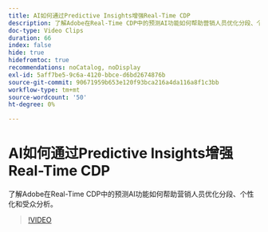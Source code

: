 ```yaml
---
title: AI如何通过Predictive Insights增强Real-Time CDP
description: 了解Adobe在Real-Time CDP中的预测AI功能如何帮助营销人员优化分段、个性化和受众分析。
doc-type: Video Clips
duration: 66
index: false
hide: true
hidefromtoc: true
recommendations: noCatalog, noDisplay
exl-id: 5aff7be5-9c6a-4120-bbce-d6bd2674876b
source-git-commit: 90671959b653e120f93bca216a4da116a8f1c3bb
workflow-type: tm+mt
source-wordcount: '50'
ht-degree: 0%

---
```


# AI如何通过Predictive Insights增强Real-Time CDP

了解Adobe在Real-Time CDP中的预测AI功能如何帮助营销人员优化分段、个性化和受众分析。

<!-- 85_OS512_3442427_65_how-ai-enhances-realtime-cdp-with-predictive-insights -->
>[!VIDEO](https://video.tv.adobe.com/v/3458200/?learn=on&enablevpops=true)
